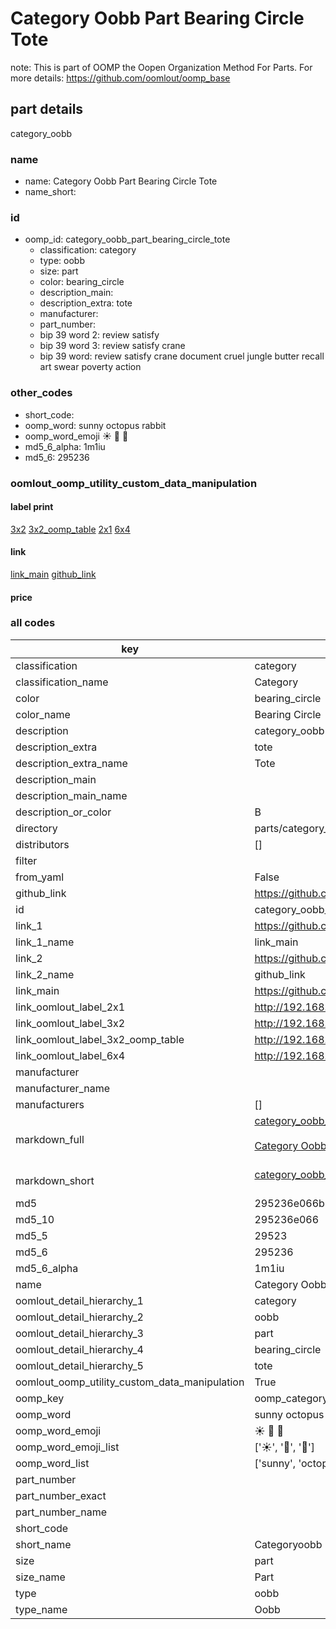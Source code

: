 # Category Oobb Part Bearing Circle Tote  

note: This is part of OOMP the Oopen Organization Method For Parts. For more details: https://github.com/oomlout/oomp_base

##  part details



category_oobb

### name
* name: Category Oobb Part Bearing Circle Tote
* name_short: 
### id
* oomp_id: category_oobb_part_bearing_circle_tote
  * classification: category
  * type: oobb
  * size: part
  * color: bearing_circle
  * description_main: 
  * description_extra: tote
  * manufacturer: 
  * part_number: 
  * bip 39 word 2: review satisfy
  * bip 39 word 3: review satisfy crane
  * bip 39 word: review satisfy crane document cruel jungle butter recall art swear poverty action

### other_codes
* short_code: 
* oomp_word: sunny octopus rabbit
* oomp_word_emoji :sunny: :octopus: :rabbit:
* md5_6_alpha: 1m1iu
* md5_6: 295236






### oomlout_oomp_utility_custom_data_manipulation
#### label print
[3x2](http://192.168.1.245:1112/?label=oomp%201m1iu)
[3x2_oomp_table](http://192.168.1.107:1112/?label=oomp%201m1iu)
[2x1](http://192.168.1.242:1112/?label=oomp%201m1iu)
[6x4](http://192.168.1.55:1112/?label=oomp%201m1iu)    

#### link

[link_main](https://github.com/oomlout/oomlout_oomp_current_version_messy/tree/main/parts/category_oobb_part_bearing_circle_tote) [github_link](https://github.com/oomlout/oomlout_oomp_part_src/tree/main/parts/category_oobb_part_bearing_circle_tote)                             

#### price







### all codes 
| key | value |  
| --- | --- |  
| classification | category |  
| classification_name | Category |  
| color | bearing_circle |  
| color_name | Bearing Circle |  
| description | category_oobb |  
| description_extra | tote |  
| description_extra_name | Tote |  
| description_main |  |  
| description_main_name |  |  
| description_or_color | B  |  
| directory | parts/category_oobb_part_bearing_circle_tote |  
| distributors | [] |  
| filter |  |  
| from_yaml | False |  
| github_link | https://github.com/oomlout/oomlout_oomp_part_src/tree/main/parts/category_oobb_part_bearing_circle_tote |  
| id | category_oobb_part_bearing_circle_tote |  
| link_1 | https://github.com/oomlout/oomlout_oomp_current_version_messy/tree/main/parts/category_oobb_part_bearing_circle_tote |  
| link_1_name | link_main |  
| link_2 | https://github.com/oomlout/oomlout_oomp_part_src/tree/main/parts/category_oobb_part_bearing_circle_tote |  
| link_2_name | github_link |  
| link_main | https://github.com/oomlout/oomlout_oomp_current_version_messy/tree/main/parts/category_oobb_part_bearing_circle_tote |  
| link_oomlout_label_2x1 | http://192.168.1.242:1112/?label=oomp%201m1iu |  
| link_oomlout_label_3x2 | http://192.168.1.245:1112/?label=oomp%201m1iu |  
| link_oomlout_label_3x2_oomp_table | http://192.168.1.107:1112/?label=oomp%201m1iu |  
| link_oomlout_label_6x4 | http://192.168.1.55:1112/?label=oomp%201m1iu |  
| manufacturer |  |  
| manufacturer_name |  |  
| manufacturers | [] |  
| markdown_full | [category_oobb_part_bearing_circle_tote](https://github.com/oomlout/oomlout_oomp_current_version_messy/tree/main/parts/category_oobb_part_bearing_circle_tote)<br>[](https://github.com/oomlout/oomlout_oomp_current_version_messy/tree/main/parts/category_oobb_part_bearing_circle_tote)<br>[Category Oobb Part Bearing Circle Tote](https://github.com/oomlout/oomlout_oomp_current_version_messy/tree/main/parts/category_oobb_part_bearing_circle_tote)<br><br> |  
| markdown_short | [category_oobb_part_bearing_circle_tote](https://github.com/oomlout/oomlout_oomp_current_version_messy/tree/main/parts/category_oobb_part_bearing_circle_tote)<br><br> |  
| md5 | 295236e066b363e9e41a440664afd5c4 |  
| md5_10 | 295236e066 |  
| md5_5 | 29523 |  
| md5_6 | 295236 |  
| md5_6_alpha | 1m1iu |  
| name | Category Oobb Part Bearing Circle Tote |  
| oomlout_detail_hierarchy_1 | category |  
| oomlout_detail_hierarchy_2 | oobb |  
| oomlout_detail_hierarchy_3 | part |  
| oomlout_detail_hierarchy_4 | bearing_circle |  
| oomlout_detail_hierarchy_5 | tote |  
| oomlout_oomp_utility_custom_data_manipulation | True |  
| oomp_key | oomp_category_oobb_part_bearing_circle_tote |  
| oomp_word | sunny octopus rabbit |  
| oomp_word_emoji | :sunny: :octopus: :rabbit: |  
| oomp_word_emoji_list | [':sunny:', ':octopus:', ':rabbit:'] |  
| oomp_word_list | ['sunny', 'octopus', 'rabbit'] |  
| part_number |  |  
| part_number_exact |  |  
| part_number_name |  |  
| short_code |  |  
| short_name | Categoryoobb |  
| size | part |  
| size_name | Part |  
| type | oobb |  
| type_name | Oobb |  
